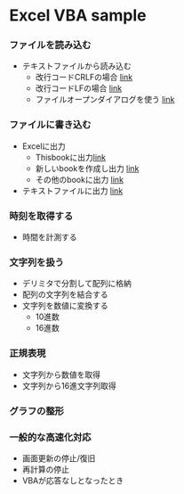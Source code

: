 # Excel VBA sample

### ファイルを読み込む
- テキストファイルから読み込む
  - 改行コードCRLFの場合 [link](https://github.com/s51517765/Excel-VBA-sample/blob/abd5b83f6549334c671c6cecd2df942521f98150/fileIO.bas#L25)
  - 改行コードLFの場合 [link](https://github.com/s51517765/Excel-VBA-sample/blob/abd5b83f6549334c671c6cecd2df942521f98150/fileIO.bas#L55)
  - ファイルオープンダイアログを使う [link](https://github.com/s51517765/Excel-VBA-sample/blob/abd5b83f6549334c671c6cecd2df942521f98150/fileIO.bas#L11)

### ファイルに書き込む
- Excelに出力
  - Thisbookに出力[link](https://github.com/s51517765/Excel-VBA-sample/blob/abd5b83f6549334c671c6cecd2df942521f98150/fileIO.bas#L44)
  - 新しいbookを作成し出力 [link](https://github.com/s51517765/Excel-VBA-sample/blob/abd5b83f6549334c671c6cecd2df942521f98150/fileIO.bas#L123)
  - その他のbookに出力 [link](https://github.com/s51517765/Excel-VBA-sample/blob/abd5b83f6549334c671c6cecd2df942521f98150/fileIO.bas#L137)
- テキストファイルに出力 [link](https://github.com/s51517765/Excel-VBA-sample/blob/abd5b83f6549334c671c6cecd2df942521f98150/fileIO.bas#L155)

### 時刻を取得する
- 時間を計測する

### 文字列を扱う
- デリミタで分割して配列に格納
- 配列の文字列を結合する
- 文字列を数値に変換する
  - 10進数
  - 16進数

### 正規表現
- 文字列から数値を取得
- 文字列から16進文字列取得


### グラフの整形



### 一般的な高速化対応
- 画面更新の停止/復旧
- 再計算の停止
- VBAが応答なしとなったとき